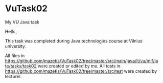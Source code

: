 # VuTask02
My VU Java task

Hello,

This task was completed during Java technologies course at Vilnius university.

All files in https://github.com/mazetis/VuTask02/tree/master/src/main/java/lt/vu/mif/jate/tasks/task02 were created or edited by me.
All tests in https://github.com/mazetis/VuTask02/tree/master/src/test were created by lecturer.
